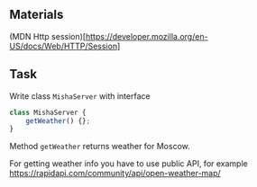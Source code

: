 ## Materials
(MDN Http session)[https://developer.mozilla.org/en-US/docs/Web/HTTP/Session]

## Task
Write class `MishaServer` with interface 
```javascript
class MishaServer {
    getWeather() {};
}
```
Method `getWeather` returns weather for Moscow.

For getting weather info you have to use public API, for example
https://rapidapi.com/community/api/open-weather-map/
